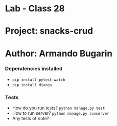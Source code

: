 # Lab - Class 28

# Project: snacks-crud

# Author: Armando Bugarin

### Dependencies installed

- `pip install pytest-watch`
- `pip install django`

### Tests

- How do you run tests? `python manage.py test`
- How to run server? `python manage.py runserver`
- Any tests of note?
